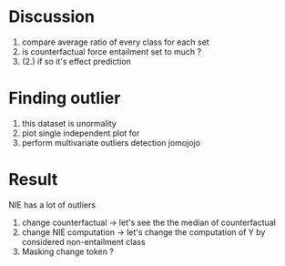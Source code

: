 # Discussion

1. compare average ratio of every class for each set
2. is counterfactual force entailment set to much ? 
3. (2.)  if so it's effect prediction


# Finding outlier

1. this dataset is unormality 
2. plot single independent  plot for 
3. perform multivariate outliers detection
jomojojo


# Result 

NIE has a lot of outliers

1. change counterfactual -> let's see the the median of counterfactual
2. change NIE computation -> let's change the computation of Y by considered non-entailment class
3. Masking change token ?
